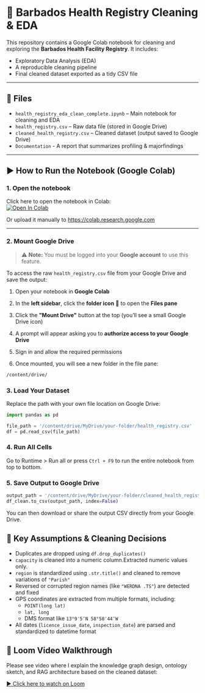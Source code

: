 # 🏥 Barbados Health Registry Cleaning & EDA

This repository contains a Google Colab notebook for cleaning and exploring the **Barbados Health Facility Registry**. It includes:
- Exploratory Data Analysis (EDA)
- A reproducible cleaning pipeline
- Final cleaned dataset exported as a tidy CSV file

---

## 📁 Files

- `health_registry_eda_clean_complete.ipynb` – Main notebook for cleaning and EDA
- `health_registry.csv` – Raw data file (stored in Google Drive)
- `cleaned_health_registry.csv` – Cleaned dataset (output saved to Google Drive)
- `Documentation` - A report that summarizes profiling & majorfindings

---

## ▶️ How to Run the Notebook (Google Colab)

### 1. Open the notebook

Click here to open the notebook in Colab:  
[![Open In Colab](https://colab.research.google.com/assets/colab-badge.svg)](https://colab.research.google.com/github/BrianSandiford/Technical-Assignment---Barbados/blob/main/health_registry_eda_clean.ipynb)


Or upload it manually to https://colab.research.google.com

---

### 2. Mount Google Drive

> ⚠️ **Note:** You must be logged into your **Google account** to use this feature.

To access the raw `health_registry.csv` file from your Google Drive and save the output:


1. Open your notebook in **Google Colab**

2. In the **left sidebar**, click the **folder icon** 📁 to open the **Files pane**

3. Click the **"Mount Drive"** button at the top (you’ll see a small Google Drive icon)

4. A prompt will appear asking you to **authorize access to your Google Drive**

5. Sign in and allow the required permissions

6. Once mounted, you will see a new folder in the file pane:

```bash
/content/drive/

```
### 3. Load Your Dataset

Replace the path with your own file location on Google Drive:

```python
import pandas as pd

file_path = '/content/drive/MyDrive/your-folder/health_registry.csv'
df = pd.read_csv(file_path)
```
### 4. Run All Cells

Go to Runtime > Run all or press `Ctrl + F9` to run the entire notebook from top to bottom.

### 5. Save Output to Google Drive

```python
output_path = '/content/drive/MyDrive/your-folder/cleaned_health_registry.csv'
df_clean.to_csv(output_path, index=False)
```

You can then download or share the output CSV directly from your Google Drive.


## 📌 Key Assumptions & Cleaning Decisions

- Duplicates are dropped using `df.drop_duplicates()`
- `capacity` is cleaned into a numeric column.Extracted numeric values only.
- `region` is standardized using `.str.title()` and cleaned to remove variations of `"Parish"`
- Reversed or corrupted region names (like `"WERDNA .TS"`) are detected and fixed
- GPS coordinates are extracted from multiple formats, including:
  - `POINT(long lat)`
  - `lat, long`
  - DMS format like `13°9′5″N 58°58′44″W`
- All dates (`licence_issue_date`, `inspection_date`) are parsed and standardized to datetime format

## 🎥 Loom Video Walkthrough

Please see video where I explain the knowledge graph design, ontology sketch, and RAG architecture based on the cleaned dataset:

[▶️ Click here to watch on Loom](https://www.loom.com/share/59fb624622b84fc8a356d003d859d31c)



